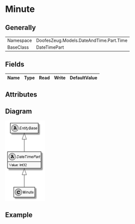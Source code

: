﻿# Minute

## Generally

|||
|:-|:-|
|Namespace|DoofesZeug.Models.DateAndTime.Part.Time|
|BaseClass|DateTimePart|

## Fields

|Name|Type|Read|Write|DefaultValue|
|:---|:---|:--:|:---:|:-----------|

## Attributes

## Diagram

![Minute.png](./Minute.png "Minute")

## Example

